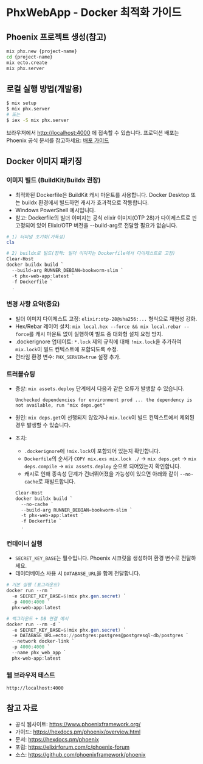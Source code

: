 # PhxWebApp - Docker 최적화 가이드

## Phoenix 프로젝트 생성(참고)

```bash
mix phx.new {project-name}
cd {project-name}
mix ecto.create
mix phx.server
```

## 로컬 실행 방법(개발용)

```bash
$ mix setup
$ mix phx.server
# 또는
$ iex -S mix phx.server
```

브라우저에서 [http://localhost:4000](http://localhost:4000) 에 접속할 수 있습니다.
프로덕션 배포는 Phoenix 공식 문서를 참고하세요: [배포 가이드](https://hexdocs.pm/phoenix/deployment.html)

## Docker 이미지 패키징

### 이미지 빌드 (BuildKit/Buildx 권장)

- 최적화된 Dockerfile은 BuildKit 캐시 마운트를 사용합니다. Docker Desktop 또는 buildx 환경에서 빌드하면 캐시가 효과적으로 작동합니다.
- Windows PowerShell 예시입니다.
- 참고: Dockerfile의 빌더 이미지는 공식 elixir 이미지(OTP 28)가 다이제스트로 핀 고정되어 있어 Elixir/OTP 버전을 --build-arg로 전달할 필요가 없습니다.

```powershell
# 1) 터미널 초기화(가독성)
cls

# 2) buildx로 빌드(정책: 빌더 이미지는 Dockerfile에서 다이제스트로 고정)
Clear-Host
docker buildx build `
  --build-arg RUNNER_DEBIAN=bookworm-slim `
  -t phx-web-app:latest `
  -f Dockerfile `
  .
```

### 변경 사항 요약(중요)

- 빌더 이미지 다이제스트 고정: `elixir:otp-28@sha256:...` 형식으로 재현성 강화.
- Hex/Rebar 레이어 설치: `mix local.hex --force && mix local.rebar --force`를 캐시 마운트 없이 실행하여 빌드 중 대화형 설치 요청 방지.
- .dockerignore 업데이트: `*.lock` 제외 규칙에 대해 `!mix.lock`을 추가하여 `mix.lock`이 빌드 컨텍스트에 포함되도록 수정.
- 런타임 환경 변수: `PHX_SERVER=true` 설정 추가.

### 트러블슈팅

- 증상: `mix assets.deploy` 단계에서 다음과 같은 오류가 발생할 수 있습니다.

  ```text
  Unchecked dependencies for environment prod ... the dependency is not available, run "mix deps.get"
  ```

- 원인: `mix deps.get`이 선행되지 않았거나 `mix.lock`이 빌드 컨텍스트에서 제외된 경우 발생할 수 있습니다.
- 조치:
  - `.dockerignore`에 `!mix.lock`이 포함되어 있는지 확인합니다.
  - `Dockerfile`의 순서가 `COPY mix.exs mix.lock ./` → `mix deps.get` → `mix deps.compile` → `mix assets.deploy` 순으로 되어있는지 확인합니다.
  - 캐시로 인해 종속성 단계가 건너뛰어졌을 가능성이 있으면 아래와 같이 `--no-cache`로 재빌드합니다.

  ```powershell
  Clear-Host
  docker buildx build `
    --no-cache `
    --build-arg RUNNER_DEBIAN=bookworm-slim `
    -t phx-web-app:latest `
    -f Dockerfile `
    .
  ```

### 컨테이너 실행

- `SECRET_KEY_BASE`는 필수입니다. Phoenix 시크릿을 생성하여 환경 변수로 전달하세요.
- 데이터베이스 사용 시 `DATABASE_URL`을 함께 전달합니다.

```powershell
# 기본 실행 (포그라운드)
docker run --rm `
  -e SECRET_KEY_BASE=$(mix phx.gen.secret) `
  -p 4000:4000 `
  phx-web-app:latest

# 백그라운드 + DB 연결 예시
docker run --rm -d `
  -e SECRET_KEY_BASE=$(mix phx.gen.secret) `
  -e DATABASE_URL=ecto://postgres:postgres@postgresql-db/postgres `
  --network docker-link `
  -p 4000:4000 `
  --name phx_web_app `
  phx-web-app:latest
```

### 웹 브라우저 테스트

```text
http://localhost:4000
```

## 참고 자료

- 공식 웹사이트: <https://www.phoenixframework.org/>
- 가이드: <https://hexdocs.pm/phoenix/overview.html>
- 문서: <https://hexdocs.pm/phoenix>
- 포럼: <https://elixirforum.com/c/phoenix-forum>
- 소스: <https://github.com/phoenixframework/phoenix>
